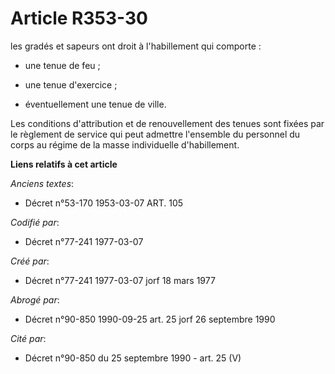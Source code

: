 # Article R353-30

les gradés et sapeurs ont droit à l'habillement qui comporte :

- une tenue de feu ;

- une tenue d'exercice ;

- éventuellement une tenue de ville.

Les conditions d'attribution et de renouvellement des tenues sont fixées par le règlement de service qui peut admettre
l'ensemble du personnel du corps au régime de la masse individuelle d'habillement.

**Liens relatifs à cet article**

_Anciens textes_:

  - Décret n°53-170 1953-03-07 ART. 105

_Codifié par_:

  - Décret n°77-241 1977-03-07

_Créé par_:

  - Décret n°77-241 1977-03-07 jorf 18 mars 1977

_Abrogé par_:

  - Décret n°90-850 1990-09-25 art. 25 jorf 26 septembre 1990

_Cité par_:

  - Décret n°90-850 du 25 septembre 1990 - art. 25 (V)
